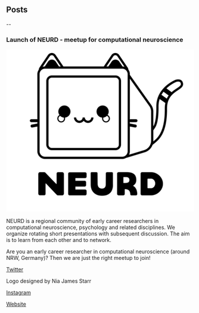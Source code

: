 ## Posts

--

### Launch of NEURD - meetup for computational neuroscience

![NEURD Logo](/files/images/NEURD-logo.png)

NEURD is a regional community of early career researchers in computational neuroscience, psychology and related disciplines. We organize rotating short presentations with subsequent discussion. The aim is to learn from each other and to network.

Are you an early career researcher in computational neuroscience (around NRW, Germany)?
Then we are just the right meetup to join!

[Twitter](https://twitter.com/__neurd__)

Logo designed by Nia James Starr

[Instagram](https://www.instagram.com/littlestarrdust/)

[Website](http://littleniak.com)